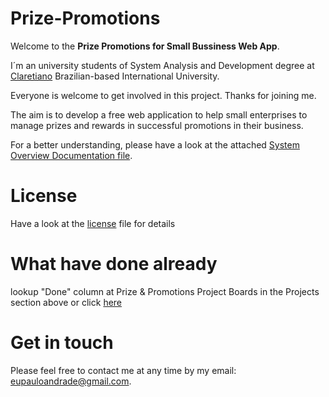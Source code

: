 # Prize-Promotions

Welcome to the <b>Prize Promotions for Small Bussiness Web App</b>. 

I´m an university students of System Analysis and Development degree at <a  href="https://claretiano.edu.br/"> Claretiano</a> Brazilian-based International University.

Everyone is welcome to get involved in this project. Thanks for joining me. 

The aim is to develop a free web application to help small enterprises to manage prizes and rewards in successful promotions in their business. 

For a better understanding, please have a look at the attached [System Overview Documentation file](https://github.com/Paulo-AndradeB/Prize-Promotions/wiki/SYSTEM-OVERVIEW-DOCUMENTATION).


# License

Have a look at the [license](https://github.com/Paulo-AndradeB/Prize-Promotions/blob/main/LICENSE) file for details



# What have done already

lookup "Done" column at Prize & Promotions Project Boards in the Projects section above or click [here](https://github.com/Paulo-AndradeB/Prize-Promotions/projects/1)


# Get in touch

Please feel free to contact me at any time by my email: eupauloandrade@gmail.com. 
